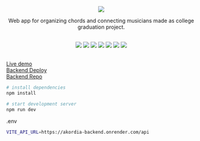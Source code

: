 <div align="center">
    <img src='https://i.postimg.cc/Hk8jgYDD/full-logo-akordia.png' />
</div>
    
<p align="center" orientation="column">
    Web app for organizing chords and connecting musicians made as college graduation project.
</p>

</br>

<div align="center">
    <img src='https://i.postimg.cc/kGDRRWZD/1-homepage.png' />
    <img src='https://i.postimg.cc/TYLWRqg4/2-request-create.png' />
    <img src='https://i.postimg.cc/Pq4C66nP/3-request-overview.png' />
    <img src='https://i.postimg.cc/85zjxhTw/5-song-edit.png' />
    <img src='https://i.postimg.cc/9QyR9mxP/6-profile-overview.png' />
    <img src='https://i.postimg.cc/PqhLzgcg/7-profile-edit.png' />
    <img src='https://i.postimg.cc/Hnk4R5MH/9-advert.png' />
</div>

</br>

[Live demo](https://akordia.vercel.app/)
<br/>
[Backend Deploy](https://akordia-backend.onrender.com/)
<br/>
[Backend Repo](https://github.com/pacho26/akordia-backend)
<br/>

```sh
# install dependencies
npm install

# start development server
npm run dev
```

.env
```sh
VITE_API_URL=https://akordia-backend.onrender.com/api
```
